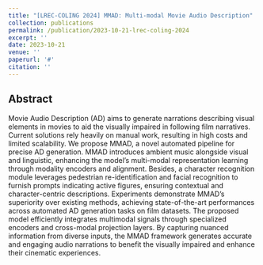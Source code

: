 ```yaml
---
title: "[LREC-COLING 2024] MMAD: Multi-modal Movie Audio Description"
collection: publications
permalink: /publication/2023-10-21-lrec-coling-2024
excerpt: ''
date: 2023-10-21
venue: ''
paperurl: '#'
citation: ''
---
```


Abstract
---

Movie Audio Description (AD) aims to generate narrations describing visual elements in movies to aid the visually impaired in following film narratives. Current solutions rely heavily on manual work, resulting in high costs and limited scalability. We propose MMAD, a novel automated pipeline for precise AD generation. MMAD introduces ambient music alongside visual and linguistic, enhancing the model’s multi-modal representation learning through modality encoders and alignment. Besides, a character recognition module leverages pedestrian re-identification and facial recognition to furnish prompts indicating active figures, ensuring contextual and character-centric descriptions. Experiments demonstrate MMAD’s superiority over existing methods, achieving state-of-the-art performances across automated AD generation tasks on film datasets. The proposed model efficiently integrates multimodal signals through specialized encoders and cross-modal projection layers. By capturing nuanced information from diverse inputs, the MMAD framework generates accurate and engaging audio narrations to benefit the visually impaired and enhance their cinematic experiences.
